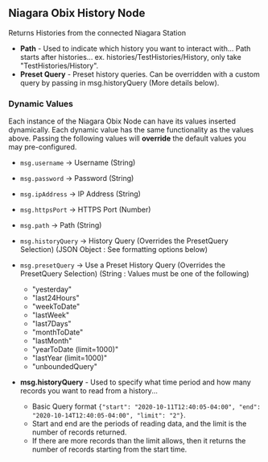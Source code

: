 ## Niagara Obix History Node
Returns Histories from the connected Niagara Station

- **Path** - Used to indicate which history you want to interact with... Path starts after histories... ex. histories/TestHistories/History, only take "TestHistories/History".
- **Preset Query** - Preset history queries. Can be overridden with a custom query by passing in msg.historyQuery (More details below).

### Dynamic Values
Each instance of the Niagara Obix Node can have its values inserted dynamically. Each dynamic value has the same functionality as the values above. Passing the following values will **override** the default values you may pre-configured. 
- `msg.username` -> Username (String)
- `msg.password` -> Password (String)
- `msg.ipAddress` -> IP Address (String)
- `msg.httpsPort` -> HTTPS Port (Number)
- `msg.path` -> Path (String)
- `msg.historyQuery` -> History Query (Overrides the PresetQuery Selection) (JSON Object : See formatting options below)
- `msg.presetQuery` -> Use a Preset History Query (Overrides the PresetQuery Selection) (String : Values must be one of the following)

  - "yesterday"
  - "last24Hours"
  - "weekToDate"
  - "lastWeek"
  - "last7Days"
  - "monthToDate"
  - "lastMonth"
  - "yearToDate (limit=1000)"
  - "lastYear (limit=1000)"
  - "unboundedQuery"

- **msg.historyQuery** - Used to specify what time period and how many records you want to read from a history... 
  - Basic Query format `{"start": "2020-10-11T12:40:05-04:00", "end": "2020-10-14T12:40:05-04:00", "limit": "2"}`.
  - Start and end are the periods of reading data, and the limit is the number of records returned. 
  - If there are more records than the limit allows, then it returns the number of records starting from the start time.